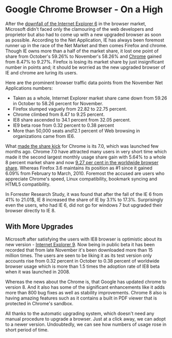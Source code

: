 # Google Chrome Browser - On a High

After the <a href="http://www.thesitewizard.com/webdesign/decline-and-fall-of-ie-6.shtml">downfall of the Internet Explorer 6</a> in the browser market, Microsoft didn't faced only the clamouring of the web developers and proprietor but also had to come up with a new upgraded browser as soon as possible. According to the Net Application, IE has always been foremost runner up in the race of the Net Market and then comes Firefox and chrome. Though IE owns more than a half of the market share, it lost one point of share from October's 59.26% to November's 58.26% and <a href="http://www.google.com/chrome/">Chrome</a> gained from 8.47% to 9.27%. Firefox is losing its market share by just insignificant number in points and; it should be worried as the new upgraded browser of IE and chrome are luring its users.

Here are the prominent browser traffic data points from the November Net Applications numbers:

- Taken as a whole, Internet Explorer market share came down from 59.26 in October to 58.26 percent for November.
- Firefox slumped vaguely from 22.82 to 22.75 percent.
- Chrome climbed from 8.47 to 9.25 percent.
- IE8 share ascended to 34.1 percent from 32.05 percent.
- IE9 beta rose from 0.32 percent to 0.38 percent
- More than 50,000 seats and12.1 percent of Web browsing in organizations came from IE6.

What <a href="http://www.netmarketshare.com/browser-market-share.aspx?qprid=3&amp;qpcustom=Chrome+7.0&amp;sample=43">made the share kick</a> for Chrome is its 7.0, which was launched few months ago. Chrome 7.0 have attracted many users in very short time which made it the second largest monthly usage share gain with 5.64% to a whole 8 percent market share and now <a href="http://www.eweek.com/c/a/Application-Development/Google-Chrome-Surges-Past-9-Perhaps-from-Chrome-OS-Netbooks-508171/">9.27 per cent in the worldwide browser share</a>. Whereas Firefox 3.6 maintains its position as #1 since it gained 6.09% from February to March, 2010. Foremost the accused are users who appreciate Chrome's speed, Linux compatibility, bookmark syncing and HTML5 compatibility.

In Forrester Research Study, it was found that after the fall of the IE 6 from 41% to 21.01$, IE 8 increased the share of IE by 3.1% to 17.3%. Surprisingly even the users, who had IE 6, did not go for windows 7 but upgraded their browser directly to IE 8.

## With More Upgrades

Microsoft after satisfying the users with IE8 browser is optimistic about its new version - <a href="http://en.wikipedia.org/wiki/Internet_Explorer_9">Internet Explorer 9</a>. Now being in public beta it has been recorded that from late November it's been downloaded more than 15 million times. The users are seen to be liking it as its test version only accounts rise from 0.32 percent in October to 0.38 percent of worldwide browser usage which is more than 1.5 times the adoption rate of IE8 beta when it was launched in 2008.

Whereas the news about the Chrome is, that Google has updated chrome to version 8. And it also has some of the significant enhancements like it adds more than 800 bug fixes as well as stability improvements. Chrome 8 also is having amazing features such as it contains a built in PDF viewer that is protected in Chrome's sandbox.

All thanks to the automatic upgrading system, which doesn't need any manual procedure to upgrade a browser. Just at a click away, we can adopt to a newer version. Undoubtedly, we can see how numbers of usage rose in short period of time.
